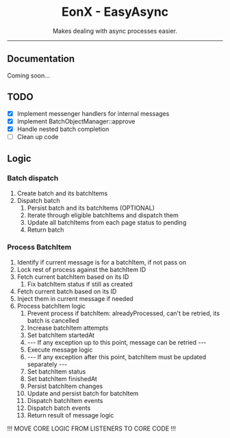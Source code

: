 <div align="center">
    <h1>EonX - EasyAsync</h1>
    <p>Makes dealing with async processes easier.</p>
</div>

---

## Documentation

Coming soon...

## TODO
- [x] Implement messenger handlers for internal messages
- [x] Implement BatchObjectManager::approve
- [x] Handle nested batch completion
- [ ] Clean up code

## Logic
### Batch dispatch
1. Create batch and its batchItems
2. Dispatch batch
   1. Persist batch and its batchItems (OPTIONAL)
   2. Iterate through eligible batchItems and dispatch them
   3. Update all batchItems from each page status to pending
   4. Return batch

### Process BatchItem
1. Identify if current message is for a batchItem, if not pass on
2. Lock rest of process against the batchItem ID
3. Fetch current batchItem based on its ID
   1. Fix batchItem status if still as created
4. Fetch current batch based on its ID
5. Inject them in current message if needed
6. Process batchItem logic
   1. Prevent process if batchItem: alreadyProcessed, can't be retried, its batch is cancelled
   2. Increase batchItem attempts
   3. Set batchItem startedAt
   4. --- If any exception up to this point, message can be retried ---
   5. Execute message logic
   6. --- If any exception after this point, batchItem must be updated separately ---
   7. Set batchItem status
   8. Set batchItem finishedAt
   9. Persist batchItem changes
   10. Update and persist batch for batchItem
   11. Dispatch batchItem events
   12. Dispatch batch events
   13. Return result of message logic

!!! MOVE CORE LOGIC FROM LISTENERS TO CORE CODE !!!
